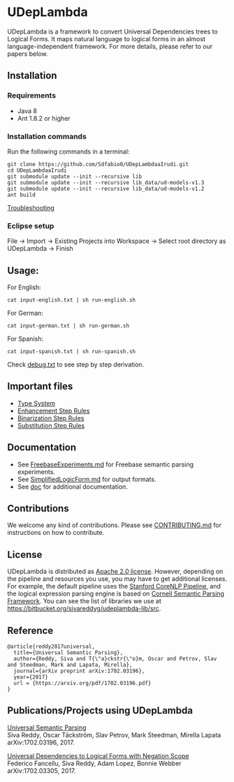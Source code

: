 # UDepLambda

UDepLambda is a framework to convert Universal Dependencies trees to Logical Forms. It maps natural language to logical forms in an almost language-independent framework. For more details, please refer to our papers below. 

## Installation

### Requirements

* Java 8 
* Ant 1.8.2 or higher

### Installation commands

Run the following commands in a terminal:

    git clone https://github.com/Sdfabio0/UDepLambdaaIrudi.git
    cd UDepLambdaaIrudi 
    git submodule update --init --recursive lib
    git submodule update --init --recursive lib_data/ud-models-v1.3
    git submodule update --init --recursive lib_data/ud-models-v1.2
    ant build

[Troubleshooting](https://github.com/sivareddyg/UDepLambda/issues/8#issuecomment-283096846)

### Eclipse setup
File -> Import -> Existing Projects into Workspace -> Select root directory as UDepLambda -> Finish

## Usage:

For English:

    cat input-english.txt | sh run-english.sh

For German:

    cat input-german.txt | sh run-german.sh
    
For Spanish:  

    cat input-spanish.txt | sh run-spanish.sh

Check [debug.txt](debug.txt) to see step by step derivation.

## Important files

* [Type System](lib_data/ud.types.txt)
* [Enhancement Step Rules](lib_data/ud-enhancement-rules.proto)
* [Binarization Step Rules](lib_data/ud-obliqueness-hierarchy.proto)
* [Substitution Step Rules](lib_data/ud-substitution-rules.proto)

## Documentation
* See [FreebaseExperiments.md](doc/FreebaseExperiments.md) for Freebase semantic parsing experiments.
* See [SimplifiedLogicForm.md](doc/SimplifiedLogicForm.md) for output formats.
* See [doc](doc/) for additional documentation.

## Contributions

We welcome any kind of contributions. Please see [CONTRIBUTING.md](CONTRIBUTING.md) for instructions on how to contribute.

## License

UDepLambda is distributed as [Apache 2.0 license](LICENSE). However, depending on the pipeline and resources you use, you may have to get additional licenses. For example, the default pipeline uses the [Stanford CoreNLP Pipeline](https://github.com/stanfordnlp/CoreNLP), and the logical expression parsing engine is based on [Cornell Semantic Parsing Framework](https://github.com/cornell-lic/spf). You can see the list of libraries we use at https://bitbucket.org/sivareddyg/udeplambda-lib/src. 

## Reference

```
@article{reddy2017universal,
  title={Universal Semantic Parsing},
  author={Reddy, Siva and T{\"a}ckstr{\"o}m, Oscar and Petrov, Slav and Steedman, Mark and Lapata, Mirella},
  journal={arXiv preprint arXiv:1702.03196},
  year={2017}
  url = {https://arxiv.org/pdf/1702.03196.pdf}
}
```

## Publications/Projects using UDepLambda

[Universal Semantic Parsing](https://arxiv.org/pdf/1702.03196)  
Siva Reddy, Oscar Täckström, Slav Petrov, Mark Steedman, Mirella Lapata  
arXiv:1702.03196, 2017.

[Universal Dependencies to Logical Forms with Negation Scope](https://arxiv.org/pdf/1702.03305.pdf)  
Federico Fancellu, Siva Reddy, Adam Lopez, Bonnie Webber  
arXiv:1702.03305, 2017.
